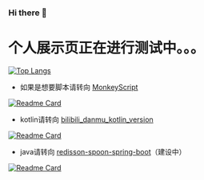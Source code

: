 ### Hi there 👋


# 个人展示页正在进行测试中。。。

[![Top Langs](https://github-readme-stats.vercel.app/api/top-langs/?username=pdkst&layout=compact&hide=html)](https://github.com/pdkst/MonkeyScript)


- 如果是想要脚本请转向 [MonkeyScript](https://github.com/pdkst/MonkeyScript)

[![Readme Card](https://github-readme-stats.vercel.app/api/pin/?username=pdkst&repo=MonkeyScript)](https://github.com/pdkst/MonkeyScript)

- kotlin请转向 [bilibili_danmu_kotlin_version](https://github.com/pdkst/bilibili_danmu_kotlin_version)

[![Readme Card](https://github-readme-stats.vercel.app/api/pin/?username=pdkst&repo=bilibili_danmu_kotlin_version)](https://github.com/pdkst/bilibili_danmu_kotlin_version)

- java请转向 [redisson-spoon-spring-boot](https://github.com/pdkst/redisson-spoon-spring-boot)（建设中）

[![Readme Card](https://github-readme-stats.vercel.app/api/pin/?username=pdkst&repo=redisson-spoon-spring-boot)](https://github.com/pdkst/redisson-spoon-spring-boot)


<!--
**pdkst/pdkst** is a ✨ _special_ ✨ repository because its `README.md` (this file) appears on your GitHub profile.

Here are some ideas to get you started:

- 🔭 I’m currently working on ...
- 🌱 I’m currently learning ...
- 👯 I’m looking to collaborate on ...
- 🤔 I’m looking for help with ...
- 💬 Ask me about ...
- 📫 How to reach me: ...
- 😄 Pronouns: ...
- ⚡ Fun fact: ...
-->
